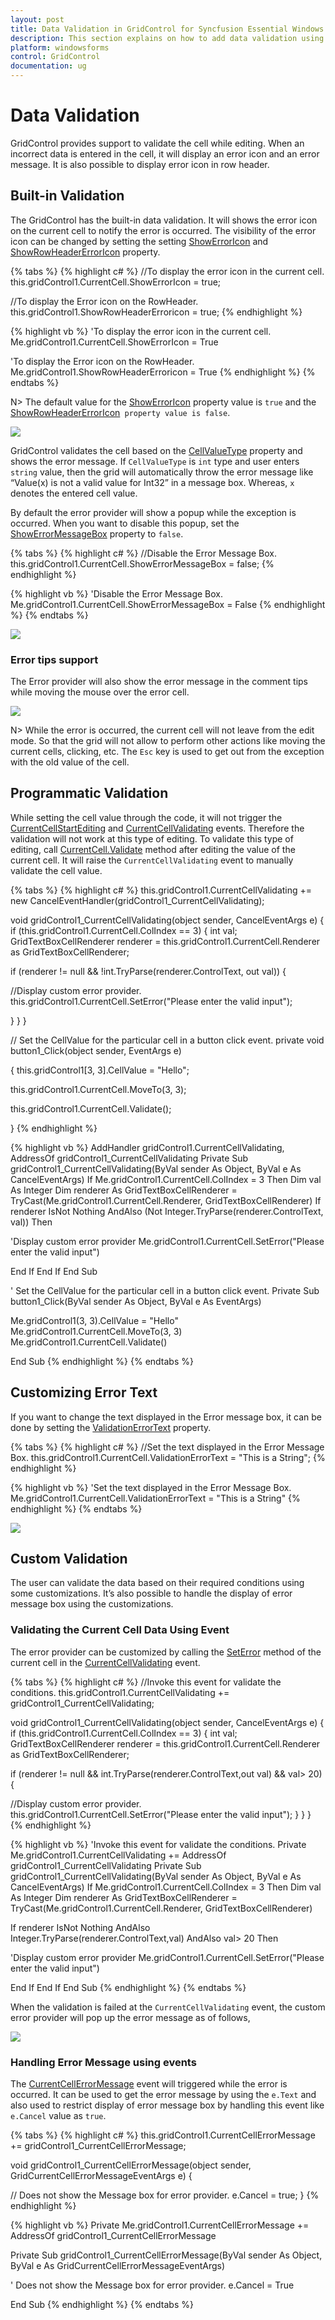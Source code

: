 ```yaml
---
layout: post
title: Data Validation in GridControl for Syncfusion Essential Windows Forms
description: This section explains on how to add data validation using the default error provider in GridControl
platform: windowsforms
control: GridControl
documentation: ug
---
```

# Data Validation

GridControl provides support to validate the cell while editing. When an incorrect data is entered in the cell, it will display an error icon and an error message.  It is also possible to display error icon in row header.

## Built-in Validation

The GridControl has the built-in data validation. It will shows the error icon on the current cell to notify the error is occurred. The visibility of the error icon can be changed by setting the setting [ShowErrorIcon](http://help.syncfusion.com/cr/cref_files/windowsforms/grid/Syncfusion.Grid.Windows~Syncfusion.Windows.Forms.Grid.GridCurrentCell~ShowErrorIcon.html#) and [ShowRowHeaderErrorIcon](http://help.syncfusion.com/cr/cref_files/windowsforms/grid/Syncfusion.Grid.Windows~Syncfusion.Windows.Forms.Grid.GridControlBase~ShowRowHeaderErroricon.html#) property.  

{% tabs %}
{% highlight c# %}
//To display the error icon in the current cell.
this.gridControl1.CurrentCell.ShowErrorIcon = true;

//To display the Error icon on the RowHeader.
this.gridControl1.ShowRowHeaderErroricon = true;
{% endhighlight %}

{% highlight vb %}
'To display the error icon in the current cell.
Me.gridControl1.CurrentCell.ShowErrorIcon = True

'To display the Error icon on the RowHeader.
Me.gridControl1.ShowRowHeaderErroricon = True
{% endhighlight %}
{% endtabs %}

N> The default value for the [ShowErrorIcon](http://help.syncfusion.com/cr/cref_files/windowsforms/grid/Syncfusion.Grid.Windows~Syncfusion.Windows.Forms.Grid.GridCurrentCell~ShowErrorIcon.html#) property value is `true` and the [ShowRowHeaderErrorIcon](http://help.syncfusion.com/cr/cref_files/windowsforms/grid/Syncfusion.Grid.Windows~Syncfusion.Windows.Forms.Grid.GridControlBase~ShowRowHeaderErroricon.html#)` property value is false`.

![](DataValidation_images/DataValidation_img1.jpeg)


GridControl validates the cell based on the [CellValueType](http://help.syncfusion.com/cr/cref_files/windowsforms/grid/Syncfusion.Grid.Windows~Syncfusion.Windows.Forms.Grid.GridStyleInfo~CellValueType.html#) property and shows the error message. If `CellValueType` is `int` type and user enters `string` value, then the grid will automatically throw the error message like “Value(x) is not a valid value for Int32” in a message box. Whereas, `x` denotes the entered cell value.

By default the error provider will show a popup while the exception is occurred. When you want to disable this popup, set the [ShowErrorMessageBox](http://help.syncfusion.com/cr/cref_files/windowsforms/grid/Syncfusion.Grid.Windows~Syncfusion.Windows.Forms.Grid.GridCurrentCell~ShowErrorMessageBox.html#) property to `false`.

{% tabs %}
{% highlight c# %}
//Disable the Error Message Box.
this.gridControl1.CurrentCell.ShowErrorMessageBox = false;
{% endhighlight %}

{% highlight vb %}
'Disable the Error Message Box.
Me.gridControl1.CurrentCell.ShowErrorMessageBox = False
{% endhighlight %}
{% endtabs %}

![](DataValidation_images/DataValidation_img2.jpeg)


### Error tips support

The Error provider will also show the error message in the comment tips while moving the mouse over the error cell.

![](DataValidation_images/DataValidation_img3.jpeg)


N> While the error is occurred, the current cell will not leave from the edit mode. So that the grid will not allow to perform other actions like moving the current cells, clicking, etc. The `Esc` key is used to get out from the exception with the old value of the cell.

## Programmatic Validation

While setting the cell value through the code, it will not trigger the [CurrentCellStartEditing](http://help.syncfusion.com/cr/cref_files/windowsforms/grid/Syncfusion.GridHelperClasses.Windows~Syncfusion.GridHelperClasses.GridCardView~CurrentCellStartEditing_EV.html#) and [CurrentCellValidating](http://help.syncfusion.com/cr/cref_files/windowsforms/grid/Syncfusion.Grid.Windows~Syncfusion.Windows.Forms.Grid.GridControlBase~CurrentCellValidating_EV.html#) events. Therefore the validation will not work at this type of editing. To validate this type of editing, call [CurrentCell.Validate](http://help.syncfusion.com/cr/cref_files/windowsforms/grid/Syncfusion.Grid.Windows~Syncfusion.Windows.Forms.Grid.GridCurrentCell~Validate.html#) method after editing the value of the current cell. It will raise the `CurrentCellValidating` event to manually validate the cell value.

{% tabs %}
{% highlight c# %}
this.gridControl1.CurrentCellValidating += new CancelEventHandler(gridControl1_CurrentCellValidating);

void gridControl1_CurrentCellValidating(object sender, CancelEventArgs e)
{
if (this.gridControl1.CurrentCell.ColIndex == 3)
{
int val;
GridTextBoxCellRenderer renderer = this.gridControl1.CurrentCell.Renderer as GridTextBoxCellRenderer;

if (renderer != null && !int.TryParse(renderer.ControlText, out val))
{

//Display custom error provider.
this.gridControl1.CurrentCell.SetError("Please enter the valid input");

}
}
}

// Set the CellValue for the particular cell in a button click event.
private void button1_Click(object sender, EventArgs e)

{ 
this.gridControl1[3, 3].CellValue = "Hello";

this.gridControl1.CurrentCell.MoveTo(3, 3);

this.gridControl1.CurrentCell.Validate();

}
{% endhighlight %}

{% highlight vb %}
AddHandler gridControl1.CurrentCellValidating, AddressOf gridControl1_CurrentCellValidating
Private Sub gridControl1_CurrentCellValidating(ByVal sender As Object, ByVal e As CancelEventArgs)
If Me.gridControl1.CurrentCell.ColIndex = 3 Then
Dim val As Integer
Dim renderer As GridTextBoxCellRenderer = TryCast(Me.gridControl1.CurrentCell.Renderer, GridTextBoxCellRenderer)
If renderer IsNot Nothing AndAlso (Not Integer.TryParse(renderer.ControlText, val)) Then

'Display custom error provider
Me.gridControl1.CurrentCell.SetError("Please enter the valid input")

End If
End If
End Sub

' Set the CellValue for the particular cell in a button click event.
Private Sub button1_Click(ByVal sender As Object, ByVal e As EventArgs)

Me.gridControl1(3, 3).CellValue = "Hello"
Me.gridControl1.CurrentCell.MoveTo(3, 3)
Me.gridControl1.CurrentCell.Validate()

End Sub
{% endhighlight %}
{% endtabs %}

## Customizing Error Text 

If you want to change the text displayed in the Error message box, it can be done by setting the [ValidationErrorText](http://help.syncfusion.com/cr/cref_files/windowsforms/grid/Syncfusion.Grid.Windows~Syncfusion.Windows.Forms.Grid.GridCurrentCell~ValidationErrorText.html#) property. 

{% tabs %}
{% highlight c# %}
//Set the text displayed in the Error Message Box.
this.gridControl1.CurrentCell.ValidationErrorText = "This is a String";
{% endhighlight %}

{% highlight vb %}
'Set the text displayed in the Error Message Box.
Me.gridControl1.CurrentCell.ValidationErrorText = "This is a String"
{% endhighlight %}
{% endtabs %}

![](DataValidation_images/DataValidation_img4.jpeg)


## Custom Validation

The user can validate the data based on their required conditions using some customizations. It’s also possible to handle the display of error message box using the customizations.

### Validating the Current Cell Data Using Event

The error provider can be customized by calling the [SetError](http://help.syncfusion.com/cr/cref_files/windowsforms/grid/Syncfusion.Grid.Windows~Syncfusion.Windows.Forms.Grid.GridCurrentCell~SetError.html# "") method of the current cell in the [CurrentCellValidating](http://help.syncfusion.com/cr/cref_files/windowsforms/grid/Syncfusion.Grid.Windows~Syncfusion.Windows.Forms.Grid.GridControlBase~CurrentCellValidating_EV.html# "") event. 

{% tabs %}
{% highlight c# %}
//Invoke this event for validate the conditions.
this.gridControl1.CurrentCellValidating += gridControl1_CurrentCellValidating; 

void gridControl1_CurrentCellValidating(object sender, CancelEventArgs e)
{
if (this.gridControl1.CurrentCell.ColIndex == 3)
{
int val;
GridTextBoxCellRenderer renderer = this.gridControl1.CurrentCell.Renderer as GridTextBoxCellRenderer;

if (renderer != null && int.TryParse(renderer.ControlText,out val) && val> 20)
{

//Display custom error provider.
this.gridControl1.CurrentCell.SetError("Please enter the valid input");
}
}
}     
{% endhighlight %}

{% highlight vb %}
'Invoke this event for validate the conditions.
Private Me.gridControl1.CurrentCellValidating += AddressOf gridControl1_CurrentCellValidating
Private Sub gridControl1_CurrentCellValidating(ByVal sender As Object, ByVal e As CancelEventArgs)
If Me.gridControl1.CurrentCell.ColIndex = 3 Then
Dim val As Integer
Dim renderer As GridTextBoxCellRenderer = TryCast(Me.gridControl1.CurrentCell.Renderer, GridTextBoxCellRenderer)

If renderer IsNot Nothing AndAlso Integer.TryParse(renderer.ControlText,val) AndAlso val> 20 Then

'Display custom error provider
Me.gridControl1.CurrentCell.SetError("Please enter the valid input")

End If
End If
End Sub
{% endhighlight %}
{% endtabs %}

When the validation is failed at the `CurrentCellValidating` event, the custom error provider will pop up the error message as of follows,

![](DataValidation_images/DataValidation_img5.jpeg)


### Handling Error Message using events

The [CurrentCellErrorMessage](http://help.syncfusion.com/cr/cref_files/windowsforms/grid/Syncfusion.Grid.Windows~Syncfusion.Windows.Forms.Grid.GridControlBase~CurrentCellErrorMessage_EV.html#) event will triggered while the error is occurred. It can be used to get the error message by using the `e.Text` and also used to restrict display of error message box by handling this event like `e.Cancel` value as `true`. 

{% tabs %}
{% highlight c# %}
this.gridControl1.CurrentCellErrorMessage += gridControl1_CurrentCellErrorMessage;

void gridControl1_CurrentCellErrorMessage(object sender, GridCurrentCellErrorMessageEventArgs e)
{

// Does not show the Message box for error provider.
e.Cancel = true;
}
{% endhighlight %}

{% highlight vb %}
Private Me.gridControl1.CurrentCellErrorMessage += AddressOf gridControl1_CurrentCellErrorMessage

Private Sub gridControl1_CurrentCellErrorMessage(ByVal sender As Object, ByVal e As GridCurrentCellErrorMessageEventArgs)

' Does not show the Message box for error provider.
e.Cancel = True

End Sub
{% endhighlight %}
{% endtabs %}

